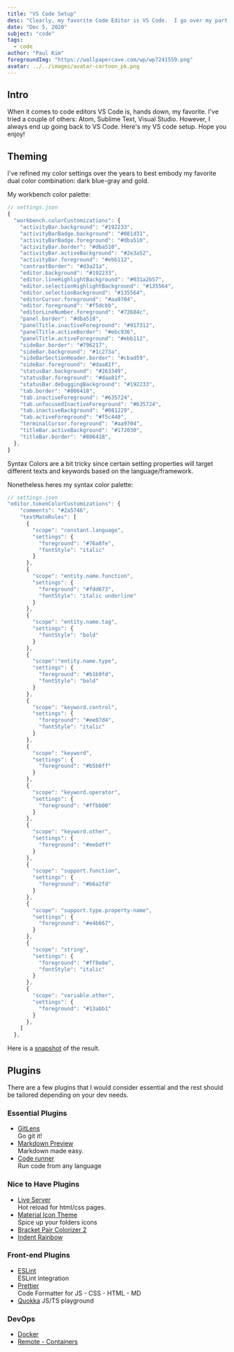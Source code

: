 ```yaml
---
title: "VS Code Setup"
desc: "Clearly, my favorite Code Editor is VS Code.  I go over my part of my config: theming, plugins, etc."
date: "Dec 5, 2020"
subject: "code"
tags:
  - code
author: "Paul Kim"
foregroundImg: "https://wallpapercave.com/wp/wp7241559.png"
avatar: ../../images/avatar-cartoon_pk.png
---
```


## Intro

When it comes to code editors VS Code is, hands down, my favorite. I've tried a couple of others: Atom, Sublime Text, Visual Studio. However, I always end up going back to VS Code. Here's my VS code setup. Hope you enjoy!

## Theming

I've refined my color settings over the years to best embody my favorite dual color combination: dark blue-gray and gold.

My workbench color palette:

```javascript
// settings.json
{
  "workbench.colorCustomizations": {
    "activityBar.background": "#192233",
    "activityBarBadge.background": "#081d31",
    "activityBarBadge.foreground": "#dba510",
    "activityBar.border": "#dba510",
    "activityBar.activeBackground": "#2e3a52",
    "activityBar.foreground": "#ebb112",
    "contrastBorder": "#d3a21a",
    "editor.background": "#192233",
    "editor.lineHighlightBackground": "#031a2b57",
    "editor.selectionHighlightBackground": "#135564",
    "editor.selectionBackground": "#135564",
    "editorCursor.foreground": "#aa9704",
    "editor.foreground": "#f5dcbb",
    "editorLineNumber.foreground": "#72684c",
    "panel.border": "#dba510",
    "panelTitle.inactiveForeground": "#917312",
    "panelTitle.activeBorder": "#ebc936",
    "panelTitle.activeForeground": "#ebb112",
    "sideBar.border": "#796217",
    "sideBar.background": "#1c273a",
    "sideBarSectionHeader.border": "#cbad59",
    "sideBar.foreground": "#daa81f",
    "statusBar.background": "#263349",
    "statusBar.foreground": "#daa81f",
    "statusBar.debuggingBackground": "#192233",
    "tab.border": "#806418",
    "tab.inactiveForeground": "#635724",
    "tab.unfocusedInactiveForeground": "#635724",
    "tab.inactiveBackground": "#081229",
    "tab.activeForeground": "#f5c440",
    "terminalCursor.foreground": "#aa9704",
    "titleBar.activeBackground": "#172030",
    "titleBar.border": "#806418",
  },
}
```

Syntax Colors are a bit tricky since certain setting properties will target different texts and keywords based on the language/framework.

Nonetheless heres my syntax color palette:

```javascript
// settings.json
"editor.tokenColorCustomizations": {
    "comments": "#2a5746",
    "textMateRules": [
      {
        "scope": "constant.language",
        "settings": {
          "foreground": "#76a8fe",
          "fontStyle": "italic"
        }
      },
      {
        "scope": "entity.name.function",
        "settings": {
          "foreground": "#fdd673",
          "fontStyle": "italic underline"
        }
      },
      {
        "scope": "entity.name.tag",
        "settings": {
          "fontStyle": "bold"
        }
      },
      {
        "scope":"entity.name.type",
        "settings": {
          "foreground": "#b1b9fd",
          "fontStyle": "bold"
        }
      },
      {
        "scope": "keyword.control",
        "settings": {
          "foreground": "#ee87d4",
          "fontStyle": "italic"
        }
      },
      {
        "scope": "keyword",
        "settings": {
          "foreground": "#b5b6ff"
        }
      },
      {
        "scope": "keyword.operator",
        "settings": {
          "foreground": "#ffbb00"
        }
      },
      {
        "scope": "keyword.other",
        "settings": {
          "foreground": "#eebdff"
        }
      },
      {
        "scope": "support.function",
        "settings": {
          "foreground": "#b6a2fd"
        }
      },
      {
        "scope": "support.type.property-name",
        "settings": {
          "foreground": "#e4b667",
        }
      },
      {
        "scope": "string",
        "settings": {
          "foreground": "#ff8e8e",
          "fontStyle": "italic"
        }
      },
      {
        "scope": "variable.other",
        "settings": {
          "foreground": "#13abb1"
        }
      },
    ]
  },
```

Here is a [snapshot](https://i.ibb.co/M1kRgZ1/vs-code-theme.png) of the result.

## Plugins

There are a few plugins that I would consider essential and the rest should be
tailored depending on your dev needs.

### Essential Plugins

- [GitLens](https://marketplace.visualstudio.com/items?itemName=eamodio.gitlens)  
  Go git it!
- [Markdown Preview](https://marketplace.visualstudio.com/items?itemName=shd101wyy.markdown-preview-enhanced)  
  Markdown made easy.
- [Code runner](https://marketplace.visualstudio.com/items?itemName=formulahendry.code-runner)  
  Run code from any language

### Nice to Have Plugins

- [Live Server](https://marketplace.visualstudio.com/items?itemName=ritwickdey.LiveServer)  
  Hot reload for html/css pages.
- [Material Icon Theme](https://marketplace.visualstudio.com/items?itemName=PKief.material-icon-theme)  
  Spice up your folders icons
- [Bracket Pair Colorizer 2](https://marketplace.visualstudio.com/items?itemName=CoenraadS.bracket-pair-colorizer-2)
- [Indent Rainbow](https://marketplace.visualstudio.com/items?itemName=oderwat.indent-rainbow)

### Front-end Plugins

- [ESLint](https://marketplace.visualstudio.com/items?itemName=dbaeumer.vscode-eslint)  
  ESLint integration
- [Prettier](https://marketplace.visualstudio.com/items?itemName=esbenp.prettier-vscode)  
  Code Formatter for JS - CSS - HTML - MD
- [Quokka](https://marketplace.visualstudio.com/items?itemName=WallabyJs.quokka-vscode)
  JS/TS playground

### DevOps

- [Docker](https://marketplace.visualstudio.com/items?itemName=ms-azuretools.vscode-docker)
- [Remote - Containers](https://marketplace.visualstudio.com/items?itemName=ms-vscode-remote.remote-containers)
